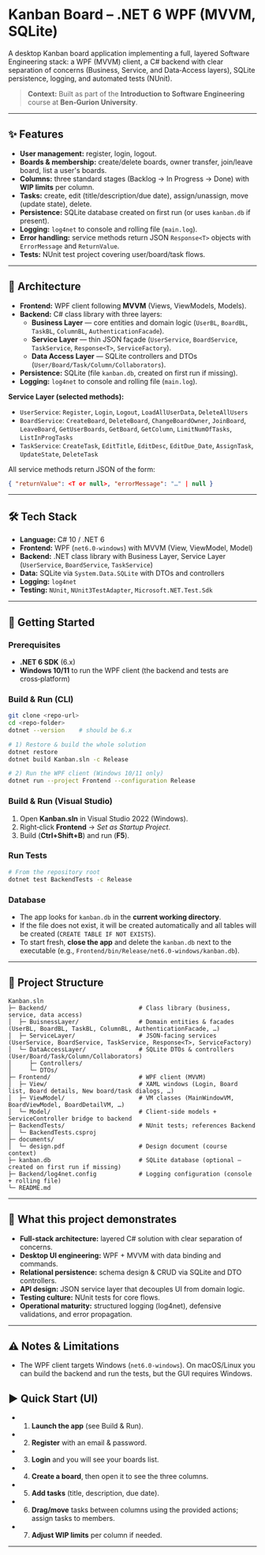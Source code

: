# Kanban Board – .NET 6 WPF (MVVM, SQLite)

A desktop Kanban board application implementing a full, layered Software Engineering stack:
a WPF (MVVM) client, a C# backend with clear separation of concerns (Business, Service, and Data‑Access layers),
SQLite persistence, logging, and automated tests (NUnit).

> **Context:** Built as part of the **Introduction to Software Engineering** course at **Ben‑Gurion University**.

---
## ✨ Features
- **User management:** register, login, logout.
- **Boards & membership:** create/delete boards, owner transfer, join/leave board, list a user's boards.
- **Columns:** three standard stages (Backlog → In Progress → Done) with **WIP limits** per column.
- **Tasks:** create, edit (title/description/due date), assign/unassign, move (update state), delete.
- **Persistence:** SQLite database created on first run (or uses `kanban.db` if present).
- **Logging:** `log4net` to console and rolling file (`main.log`).
- **Error handling:** service methods return JSON `Response<T>` objects with `ErrorMessage` and `ReturnValue`.
- **Tests:** NUnit test project covering user/board/task flows.

---
## 🧱 Architecture
- **Frontend:** WPF client following **MVVM** (Views, ViewModels, Models).
- **Backend:** C# class library with three layers:
  - **Business Layer** — core entities and domain logic (`UserBL`, `BoardBL`, `TaskBL`, `ColumnBL`, `AuthenticationFacade`).
  - **Service Layer** — thin JSON façade (`UserService`, `BoardService`, `TaskService`, `Response<T>`, `ServiceFactory`).
  - **Data Access Layer** — SQLite controllers and DTOs (`User/Board/Task/Column/Collaborators`).
- **Persistence:** SQLite (file `kanban.db`, created on first run if missing).
- **Logging:** `log4net` to console and rolling file (`main.log`).

**Service Layer (selected methods):**
- `UserService`: `Register`, `Login`, `Logout`, `LoadAllUserData`, `DeleteAllUsers`
- `BoardService`: `CreateBoard`, `DeleteBoard`, `ChangeBoardOwner`, `JoinBoard`, `LeaveBoard`, `GetUserBoards`, `GetBoard`, `GetColumn`, `LimitNumOfTasks`, `ListInProgTasks`
- `TaskService`: `CreateTask`, `EditTitle`, `EditDesc`, `EditDue_Date`, `AssignTask`, `UpdateState`, `DeleteTask`

All service methods return JSON of the form:
```json
{ "returnValue": <T or null>, "errorMessage": "…" | null }
```

---
## 🛠 Tech Stack
- **Language:** C# 10 / .NET 6
- **Frontend:** WPF (`net6.0-windows`) with MVVM (View, ViewModel, Model)
- **Backend:** .NET class library with Business Layer, Service Layer (`UserService`, `BoardService`, `TaskService`)
- **Data:** SQLite via `System.Data.SQLite` with DTOs and controllers
- **Logging:** `log4net`
- **Testing:** `NUnit`, `NUnit3TestAdapter`, `Microsoft.NET.Test.Sdk`

---
## 🚀 Getting Started

### Prerequisites
- **.NET 6 SDK** (6.x)
- **Windows 10/11** to run the WPF client (the backend and tests are cross‑platform)

### Build & Run (CLI)
```bash
git clone <repo-url>
cd <repo-folder>
dotnet --version    # should be 6.x

# 1) Restore & build the whole solution
dotnet restore
dotnet build Kanban.sln -c Release

# 2) Run the WPF client (Windows 10/11 only)
dotnet run --project Frontend --configuration Release
```

### Build & Run (Visual Studio)
1. Open **Kanban.sln** in Visual Studio 2022 (Windows).
2. Right‑click **Frontend** → *Set as Startup Project*.
3. Build (**Ctrl+Shift+B**) and run (**F5**).

### Run Tests
```bash
# From the repository root
dotnet test BackendTests -c Release
```

### Database
- The app looks for `kanban.db` in the **current working directory**.
- If the file does not exist, it will be created automatically and all tables will be created (`CREATE TABLE IF NOT EXISTS`).
- To start fresh, **close the app** and delete the `kanban.db` next to the executable (e.g., `Frontend/bin/Release/net6.0-windows/kanban.db`).

---
## 📁 Project Structure
```
Kanban.sln
├─ Backend/                          # Class library (business, service, data access)
│  ├─ BuisnessLayer/                 # Domain entities & facades (UserBL, BoardBL, TaskBL, ColumnBL, AuthenticationFacade, …)
│  ├─ ServiceLayer/                  # JSON-facing services (UserService, BoardService, TaskService, Response<T>, ServiceFactory)
│  └─ DataAccessLayer/               # SQLite DTOs & controllers (User/Board/Task/Column/Collaborators)
│     ├─ Controllers/
│     └─ DTOs/
├─ Frontend/                         # WPF client (MVVM)
│  ├─ View/                          # XAML windows (Login, Board list, Board details, New board/task dialogs, …)
│  ├─ ViewModel/                     # VM classes (MainWindowVM, BoardViewModel, BoardDetailVM, …)
│  └─ Model/                         # Client-side models + ServiceController bridge to backend
├─ BackendTests/                     # NUnit tests; references Backend
│  └─ BackendTests.csproj
├─ documents/
│  └─ design.pdf                     # Design document (course context)
├─ kanban.db                         # SQLite database (optional – created on first run if missing)
├─ Backend/log4net.config            # Logging configuration (console + rolling file)
└─ README.md
```

---
## 📌 What this project demonstrates
- **Full-stack architecture:** layered C# solution with clear separation of concerns.
- **Desktop UI engineering:** WPF + MVVM with data binding and commands.
- **Relational persistence:** schema design & CRUD via SQLite and DTO controllers.
- **API design:** JSON service layer that decouples UI from domain logic.
- **Testing culture:** NUnit tests for core flows.
- **Operational maturity:** structured logging (log4net), defensive validations, and error propagation.

---
## ⚠️ Notes & Limitations
- The WPF client targets Windows (`net6.0-windows`). On macOS/Linux you can build the backend and run the tests, but the GUI requires Windows.

## ▶️ Quick Start (UI)
- 1. **Launch the app** (see Build & Run).
- 2. **Register** with an email & password.
- 3. **Login** and you will see your boards list.
- 4. **Create a board**, then open it to see the three columns.
- 5. **Add tasks** (title, description, due date).
- 6. **Drag/move** tasks between columns using the provided actions; assign tasks to members.
- 7. **Adjust WIP limits** per column if needed.

---
